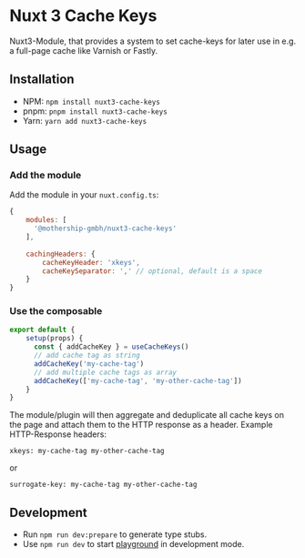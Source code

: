 # Nuxt 3 Cache Keys
Nuxt3-Module, that provides a system to set cache-keys for later use in e.g. a full-page cache like Varnish or Fastly.

## Installation
- NPM: `npm install nuxt3-cache-keys`
- pnpm: `pnpm install nuxt3-cache-keys`
- Yarn: `yarn add nuxt3-cache-keys`

## Usage

### Add the module
Add the module in your `nuxt.config.ts`:
```js
{
    modules: [
      '@mothership-gmbh/nuxt3-cache-keys'
    ],
      
    cachingHeaders: {
        cacheKeyHeader: 'xkeys',
        cacheKeySeparator: ',' // optional, default is a space
    }
}
```

### Use the composable

```js
export default {
    setup(props) {
      const { addCacheKey } = useCacheKeys()
      // add cache tag as string
      addCacheKey('my-cache-tag')
      // add multiple cache tags as array
      addCacheKey(['my-cache-tag', 'my-other-cache-tag'])
    }
}
```
The module/plugin will then aggregate and deduplicate all cache keys on the page and attach them to the HTTP response 
as a header.
Example HTTP-Response headers:
```
xkeys: my-cache-tag my-other-cache-tag
```
or
```
surrogate-key: my-cache-tag my-other-cache-tag
```

## Development

- Run `npm run dev:prepare` to generate type stubs.
- Use `npm run dev` to start [playground](./playground) in development mode.
